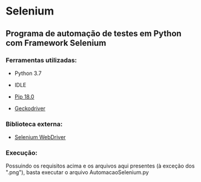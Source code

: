 # Selenium

## Programa de automação de testes em Python com Framework Selenium

### Ferramentas utilizadas:

- Python 3.7

- IDLE

- [Pip 18.0](https://pypi.org/project/pip/)

- [Geckodriver](https://github.com/mozilla/geckodriver/releases)

### Biblioteca externa:

- [Selenium WebDriver](https://www.seleniumhq.org/)

### Execução:

Possuindo os requisitos acima e os arquivos aqui presentes (à exceção dos ".png"), basta executar o arquivo AutomacaoSelenium.py
